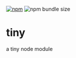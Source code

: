 [![npm](https://img.shields.io/npm/v/@seannorton/tiny.svg)](https://www.npmjs.com/package/@seannorton/tiny) ![npm bundle size](https://img.shields.io/bundlephobia/min/@seannorton/tiny.svg?label=minified%20size)


# tiny
a tiny node module
